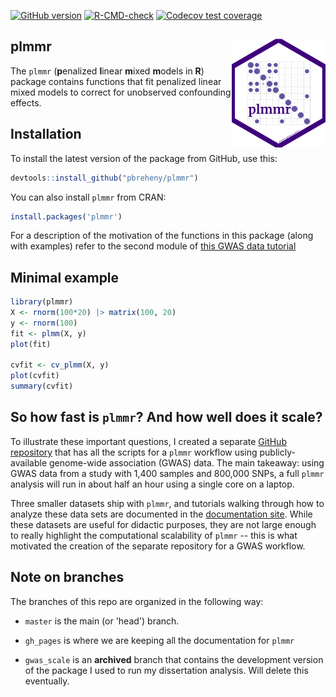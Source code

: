 <!-- badges: start -->
[![GitHub version](https://img.shields.io/static/v1?label=GitHub&message=4.1.0.3&color=blue&logo=github)](https://github.com/pbreheny/plmmr) 
[![R-CMD-check](https://github.com/pbreheny/plmmr/workflows/R-CMD-check/badge.svg)](https://github.com/pbreheny/plmmr/actions) 
[![Codecov test coverage](https://codecov.io/gh/pbreheny/plmmr/branch/master/graph/badge.svg)](https://app.codecov.io/gh/pbreheny/plmmr?branch=master)
<!-- badges: end -->

## plmmr <img src="man/figures/plmmr_hex_sticker.png" align="right" width="150"/>

The `plmmr` (**p**enalized **l**inear **m**ixed **m**odels in **R**) package contains functions that fit penalized linear mixed models to correct for unobserved confounding effects.

## Installation

To install the latest version of the package from GitHub, use this:

``` r
devtools::install_github("pbreheny/plmmr")
```

You can also install `plmmr` from CRAN: 

```r
install.packages('plmmr')
```

For a description of the motivation of the functions in this package (along with examples) refer to the second module of [this GWAS data tutorial](https://pbreheny.github.io/adv-gwas-tutorial/index.html)

## Minimal example

``` r
library(plmmr)
X <- rnorm(100*20) |> matrix(100, 20)
y <- rnorm(100)
fit <- plmm(X, y) 
plot(fit)

cvfit <- cv_plmm(X, y)
plot(cvfit)
summary(cvfit)
```

## So how fast is `plmmr`? And how well does it scale?

To illustrate these important questions, I created a separate [GitHub repository](https://github.com/tabpeter/demo_plmmr/tree/master) that has all the scripts for a `plmmr` workflow using publicly-available genome-wide association (GWAS) data. The main takeaway: using GWAS data from a study with 1,400 samples and 800,000 SNPs, a full `plmmr` analysis will run in about half an hour using a single core on a laptop.

Three smaller datasets ship with `plmmr`, and tutorials walking through how to analyze these data sets are documented in the [documentation site](https://pbreheny.github.io/plmmr/). While these datasets are useful for didactic purposes, they are not large enough to really highlight the computational scalability of `plmmr` -- this is what motivated the creation of the separate repository for a GWAS workflow.

## Note on branches

The branches of this repo are organized in the following way:

-   `master` is the main (or 'head') branch.

-   `gh_pages` is where we are keeping all the documentation for `plmmr`

-   `gwas_scale` is an **archived** branch that contains the development version of the package I used to run my dissertation analysis. Will delete this eventually.
